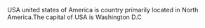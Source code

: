 USA united states of America is country primarily located in North America.The capital of USA is Washington D.C 
